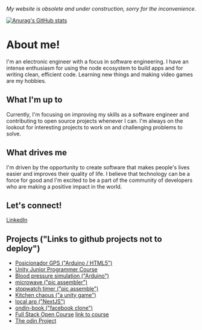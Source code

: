 *My website is obsolete and under construction, sorry for the inconvenience.*

[![Anurag's GitHub stats](https://github-readme-stats.vercel.app/api?username=asdaois)](https://github.com/anuraghazra/github-readme-stats)

# About me! 

I'm an electronic engineer with a focus in software engineering. I have an intense enthusiasm for using the node ecosystem to build apps and for writing clean, efficient code. Learning new things and making video games are my hobbies.

## What I'm up to

Currently, I'm focusing on improving my skills as a software engineer and contributing to open source projects whenever I can. I'm always on the lookout for interesting projects to work on and challenging problems to solve.

## What drives me

I'm driven by the opportunity to create software that makes people's lives easier and improves their quality of life. I believe that technology can be a force for good and I'm excited to be a part of the community of developers who are making a positive impact in the world. 

## Let's connect! 

[LinkedIn](https://www.linkedin.com/in/jose-guevara-934a711a3/)

## Projects ("Links to github projects not to deploy")
- [Posicionador GPS ("Arduino / HTML5")](https://github.com/Asdaois/posicionador-gps)
- [Unity Junior Programmer Course](https://github.com/Asdaois/Junior-Programmer)
- [Blood pressure simulation ("Arduino")](https://github.com/Asdaois/simulacion-presion-arterial)
- [microwave ("pic assembler")](https://github.com/Asdaois/microondas)
- [stopwatch timer ("pic assemble")](https://github.com/Asdaois/cronometro-timer)
- [Kitchen chaous ("a unity game")](https://github.com/Asdaois/KitchenChaos)
- [local arp ("NextJS")](https://github.com/Asdaois/local-arp)
- [ondin-book ("facebook clone")](https://github.com/Asdaois/odin-book)
- [Full Stack Open Course](https://github.com/Asdaois/full-stack-open) [link to course](https://fullstackopen.com/en/)
- [The odin Project](https://github.com/Asdaois/The-Odin-Projects)
